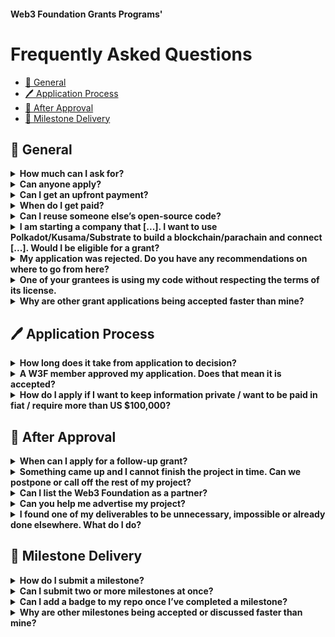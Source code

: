 #### Web3 Foundation Grants Programs'

# Frequently Asked Questions<!-- omit in toc -->

- [🧭 General](#-general)
- [🖊️ Application Process](#️-application-process)
- [🥳 After Approval](#-after-approval)
- [🚚 Milestone Delivery](#-milestone-delivery)

## 🧭 General

<details>
  <summary><b>How much can I ask for?</b></summary>

  Initial grants are capped at US $30,000. If the first grant is successfully completed, you can apply for a follow-up grant, which is capped at $100k.
  
  Teams with a proven track record may apply for larger grants through [this application form](https://docs.google.com/forms/d/e/1FAIpQLSfMfjiRmDQDRk-4OhNASM6BAKii7rz_B1jWtbCPkUh6N7M2ww/viewform).
</details>

<details>
  <summary><b>Can anyone apply?</b></summary>

  Projects for which a token sale has been or is being conducted are not eligible for a Web3 Foundation grant. Other than that, there are no restrictions.
</details>

<details>
  <summary><b>Can I get an upfront payment?</b></summary>

  No.
</details>

<details>
  <summary><b>When do I get paid?</b></summary>

  Payments are issued once a milestone has been successfully delivered. By ‘successful’, we mean that our Grants team has reviewed _and officially accepted_ your submission.
</details>

<details>
  <summary><b>Can I reuse someone else’s open-source code?</b></summary>

  Open source software and the Web3 movement are all about collaboration. As long as you meet the code’s license, we encourage you to find, modify and contribute to already existing libraries and projects if it is of use for your project. However, we expect you to honour other people’s work and their right to attribution, and your published code to adhere to the license requirements of the code you are benefiting from. Submitting code as part of a milestone that violates someone else’s license will result in immediate termination. We will furthermore continue to monitor any repositories you may have submitted as part of a milestone for possible license infringements and reserve the right to terminate the grant if we find you going out of your way to hide external contributions.
</details>

<details>
  <summary><b>I am starting a company that [...]. I want to use Polkadot/Kusama/Substrate to build a blockchain/parachain and connect [...]. Would I be eligible for a grant?</b></summary>

  What the Web3 Foundation is mainly looking for to support are projects "[driving advancement and adoption of decentralized software protocols [and] that make it easier for developers to build useful applications using these protocols.](https://web3.foundation/grants/)" As such, we do not award grants to individual companies developing their private infrastructure. However, if part of your work is to build a library or another piece of software that could be of interest to the general Polkadot/Kusama/Substrate ecosystem and ask for funding specific to that, we are happy to look into it.
</details>

<details>
  <summary><b>My application was rejected. Do you have any recommendations on where to go from here?</b></summary>

  We usually give reasons why an application was rejected. We always try to be constructive and work with you towards an application that is beneficial to all parties. If we find no common ground, please have a look at [this section in our Grants Program readme](https://github.com/w3f/Grants-Program#rocket-alternative-funding-sources) for a list of alternative funding opportunities.
</details>

<details>
  <summary><b>One of your grantees is using my code without respecting the terms of its license.</b></summary>

  Please [reach out to us](mailto:grants@web3.foundation) asap.
</details>

<details>
  <summary><b>Why are other grant applications being accepted faster than mine?</b></summary>

  There are many reasons why your application might take longer than others: some applications are straightforward and simple and address an obvious issue, others require deeper understanding and discussion. If your application is highly technical or specialised, we might have to bring in an external evaluator. Sometimes, this specialised evaluator is busy with another evaluation. And sometimes, the committee is simply unsure or not quite convinced.
</details>


## 🖊️ Application Process

<details>
  <summary><b>How long does it take from application to decision?</b></summary>

  Depending on the requested amount, quality of the application and desirability for the ecosystem, a grant application could be approved within a week. Usually, there will be a discussion and requests for changes, additions or improvements. If no one in the committee finds the application approval-worthy or you don't react to our comments, it will be closed after two weeks of inactivity. Very large grants require the approval of the council, which convenes once a month. Thus, once an editor declares your application sufficient, it may take up to one month until a decision is made.
</details>

<details>
  <summary><b>A W3F member approved my application. Does that mean it is accepted?</b></summary>

  Depending on the size of the grant, applications require two to five committee members to approve it. Since we have many different members with different backgrounds and specializations, it is possible that the committee disagrees and your application gets rejected even though one or two members approved it.
  The application is accepted once the pull request is merged.
</details>

<details>
  <summary><b>How do I apply if I want to keep information private / want to be paid in fiat / require more than US $100,000?</b></summary>

  For special cases that do not fit the regular grants structure, we provide [a form](https://docs.google.com/forms/d/e/1FAIpQLSfMfjiRmDQDRk-4OhNASM6BAKii7rz_B1jWtbCPkUh6N7M2ww/viewform). You can provide all application data by submitting this form.
</details>

## 🥳 After Approval

<details>
  <summary><b>When can I apply for a follow-up grant?</b></summary>

  Anyone who has successfully completed a grant project (i.e. all milestones were accepted, or the previous grant was terminated in mutual agreement) can apply for a follow-up grant.
</details>

<details>
  <summary><b>Something came up and I cannot finish the project in time. Can we postpone or call off the rest of my project?</b></summary>

  The Web3 Foundation reserves the right to terminate an agreement that is behind schedule. However, we are not interested in taking away your grant for any slight hiccup. More often than not, delays are part of the journey and do not constitute a reason for concern. The best way to handle changes in your plans is to get in touch with us. If you would like to prematurely end your work, we can amend your application and remove the milestones you won't be able to complete. If you decide to continue work at a later date, you can always reapply for the remaining milestones and potentially adapt them to take into account any insights you have gained in the meantime.
</details>

<details>
  <summary><b>Can I list the Web3 Foundation as a partner?</b></summary>

  No. Once the grants team has accepted your first milestone, you may display our [grants badge](https://github.com/w3f/General-Grants-Program/blob/master/grants/grant-badge-guidelines.md) in a project-specific context, such as the repository containing the grant project work.
</details>

<details>
  <summary><b>Can you help me advertise my project?</b></summary>

  The Web3 Foundation does not provide PR services to its grantees. However, once per month we will publish all newly signed grants on Twitter. Furthermore, if you would like our opinion on how to write about your grant, we have some general [announcement guidelines](https://github.com/w3f/General-Grants-Program/blob/master/grants/announcement-guidelines.md). This document also lists an email address through which you can get in touch with our PR team in case you have specific questions.
</details>

<details>
  <summary><b>I found one of my deliverables to be unnecessary, impossible or already done elsewhere. What do I do?</b></summary>

  Plans change. If you find parts of your original grant application to be unnecessary or you decide to pivot, but you still want to finish the project: get in touch with us. If your new plans are in line with the Web3 Foundation’s values and the council approves the amendment, you can continue your work. If your plans change significantly or you find yourself not being able to finish the grant, we can mutually agree to terminate the grant early. You are always welcome to reapply another time.
</details>



## 🚚 Milestone Delivery

<details>
  <summary><b>How do I submit a milestone?</b></summary>

  For details, please refer to the [milestone delivery guidelines](./milestone-deliverables-guidelines.md) for the respective grants program. Generally speaking, the most important part of a delivery is a list of **the same deliverables listed in the application** with links to their implementation/realisation (ideally pointing to a specific commit or tag, so you can continue working on your repository without messing up your delivery and complicating our evaluation) and any additional notes you might have. The list of deliverables for each of your milestones should be defined in your grant agreement.
</details>

<details>
  <summary><b>Can I submit two or more milestones at once?</b></summary>

  You can. However, we strongly encourage you to submit your work in increments (milestones), so that you can be sure we didn’t misunderstand (an aspect of) your application, and you didn't make changes to your plan or delivery that would have required a reevaluation of the application.
</details>

<details>
  <summary><b>Can I add a badge to my repo once I’ve completed a milestone?</b></summary>

  Yes, after your first milestone has been merged and as long as you follow the [badge guidelines](https://github.com/w3f/General-Grants-Program/blob/master/grants/grant-badge-guidelines.md).
</details>

<details>
  <summary><b>Why are other milestones being accepted or discussed faster than mine?</b></summary>

  While we try to process deliveries chronologically, some milestones aren't processed quite as fast as others. One obvious reason is the complexity of the delivery and its evaluation. Other times, your submission might require internal discussion or delegation. In any case, if you have any question on the processing of your delivery, you can reach out to us via email or Github.
</details>
